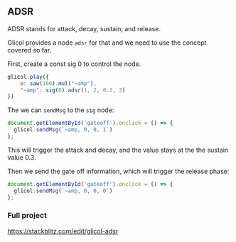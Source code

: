 ## ADSR

ADSR stands for attack, decay, sustain, and release.

Glicol provides a node `adsr` for that and we need to use the concept covered so far.

First, create a const sig 0 to control the node.

```js
glicol.play({
    o: saw(100).mul("~amp"),
    "~amp": sig(0).adsr(1, 2, 0.3, 3)
})
```

The we can `sendMsg` to the `sig` node:


```js
document.getElementById('gateoff').onclick = () => {
  glicol.sendMsg(`~amp, 0, 0, 1`)
};
```

This will trigger the attack and decay, and the value stays at the the sustain value 0.3.

Then we send the gate off information, which will trigger the release phase:

```js
document.getElementById('gateoff').onclick = () => {
  glicol.sendMsg(`~amp, 0, 0, 0`)
};
```

### Full project

https://stackblitz.com/edit/glicol-adsr